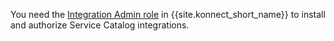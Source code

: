 You need the [Integration Admin role](/konnect-platform/teams-and-roles/#service-catalog) in {{site.konnect_short_name}} to install and authorize Service Catalog integrations.